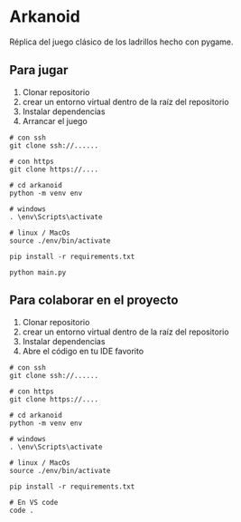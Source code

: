 # Arkanoid

Réplica del juego clásico de los ladrillos hecho con pygame.

## Para jugar

1. Clonar repositorio
2. crear un entorno virtual dentro de la raíz del repositorio
3. Instalar dependencias
4. Arrancar el juego

``` 
# con ssh
git clone ssh://......

# con https
git clone https://....

# cd arkanoid
python -m venv env

# windows
. \env\Scripts\activate

# linux / MacOs
source ./env/bin/activate

pip install -r requirements.txt

python main.py

```

## Para colaborar en el proyecto

1. Clonar repositorio
2. crear un entorno virtual dentro de la raíz del repositorio
3. Instalar dependencias
4. Abre el código en tu IDE favorito


``` 
# con ssh
git clone ssh://......

# con https
git clone https://....

# cd arkanoid
python -m venv env

# windows
. \env\Scripts\activate

# linux / MacOs
source ./env/bin/activate

pip install -r requirements.txt

# En VS code
code .

```







